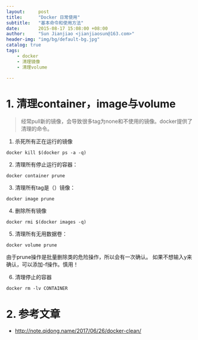 ```yaml
---
layout:     post
title:      "Docker 日常使用"  
subtitle:   "基本命令和使用方法"
date:       2015-08-17 15:08:00 +08:00
author:     "Sun Jianjiao <jianjiaosun@163.com>"
header-img: "img/bg/default-bg.jpg"
catalog: true
tags:
    - docker
    - 清理镜像
    - 清理volume

---
```


# 1. 清理container，image与volume
> 经常pull新的镜像，会导致很多tag为none和不使用的镜像。docker提供了清理的命令。

1. 杀死所有正在运行的镜像
```
docker kill $(docker ps -a -q)
```

2. 清理所有停止运行的容器：

```
docker container prune
```

3. 清理所有tag是（<none>）镜像：

```
docker image prune
```

4. 删除所有镜像
```
docker rmi $(docker images -q)
```

5. 清理所有无用数据卷：
```
docker volume prune
````

由于prune操作是批量删除类的危险操作，所以会有一次确认。 如果不想输入y<CR>来确认，可以添加-f操作。慎用！

6. 清理停止的容器
```
docker rm -lv CONTAINER
```

# 2. 参考文章
- http://note.qidong.name/2017/06/26/docker-clean/
